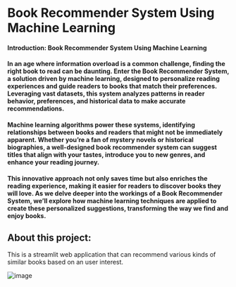 # Book Recommender System Using Machine Learning
#### Introduction: Book Recommender System Using Machine Learning

#### In an age where information overload is a common challenge, finding the right book to read can be daunting. Enter the Book Recommender System, a solution driven by machine learning, designed to personalize reading experiences and guide readers to books that match their preferences. Leveraging vast datasets, this system analyzes patterns in reader behavior, preferences, and historical data to make accurate recommendations.

#### Machine learning algorithms power these systems, identifying relationships between books and readers that might not be immediately apparent. Whether you’re a fan of mystery novels or historical biographies, a well-designed book recommender system can suggest titles that align with your tastes, introduce you to new genres, and enhance your reading journey.

#### This innovative approach not only saves time but also enriches the reading experience, making it easier for readers to discover books they will love. As we delve deeper into the workings of a Book Recommender System, we’ll explore how machine learning techniques are applied to create these personalized suggestions, transforming the way we find and enjoy books.


## About this project:
This is a streamlit web application that can recommend various kinds of similar books based on an user interest.

![image](https://github.com/Rajeev7543/Book-price-prediction/assets/129674979/c4c66ea0-cb80-47f8-ad6a-1cce827aeb94)
